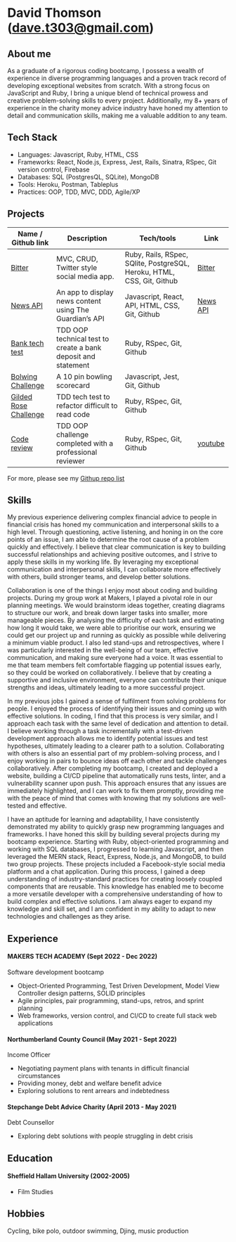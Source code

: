 # David Thomson (dave.t303@gmail.com)

## About me

As a graduate of a rigorous coding bootcamp, I possess a wealth of experience in diverse programming languages and a proven track record of developing exceptional websites from scratch. With a strong focus on JavaScript and Ruby, I bring a unique blend of technical prowess and creative problem-solving skills to every project. Additionally, my 8+ years of experience in the charity money advice industry have honed my attention to detail and communication skills, making me a valuable addition to any team.


## Tech Stack

- Languages: Javascript, Ruby, HTML, CSS
- Frameworks: React, Node.js, Express, Jest, Rails, Sinatra, RSpec, Git version control, Firebase
- Databases: SQL (PostgresQL, SQLite), MongoDB
- Tools: Heroku, Postman, Tableplus
- Practices: OOP, TDD, MVC, DDD, Agile/XP 


## Projects 


| Name / Github link                  | Description              | Tech/tools        | Link
| ---------------------------- | ------------------------ | ----------------- | -----------
| [Bitter](https://github.com/Dmum303/twitter_clone)                | MVC, CRUD, Twitter style social media app.  | Ruby, Rails, RSpec, SQlite, PostgreSQL, Heroku, HTML, CSS, Git, Github | [Bitter](https://warm-beyond-56666.herokuapp.com/) |
| [News API](https://github.com/Dmum303/Portfolio-news-api) | An app to display news content using The Guardian’s API| Javascript, React, API, HTML, CSS, Git, Github |[News API](https://polar-dusk-26234.herokuapp.com/feed) |
| [Bank tech test](https://github.com/Dmum303/bank_tech_test_ruby)               | TDD OOP technical test to create a bank deposit and statement | Ruby, RSpec, Git, Github              | |
| [Bolwing Challenge](https://github.com/Dmum303/bowling-challenge )            | A 10 pin bowling scorecard | Javascript, Jest, Git, Github        |   
| [Gilded Rose Challenge](https://github.com/Dmum303/gilded_rose_ruby) | TDD tech test to refactor difficult to read code | Ruby, RSpec, Git, Github |
| [Code review](https://github.com/Dmum303/review-4)| TDD OOP challenge completed with a professional reviewer| Ruby, RSpec, Git, Github | [youtube](https://youtu.be/KU5JjfKdhSc)|

For more, please see my [Githup repo list](https://github.com/Dmum303?tab=repositories)

## Skills

My previous experience delivering complex financial advice to people in financial crisis has honed my communication and interpersonal skills to a high level. Through questioning, active listening, and honing in on the core points of an issue, I am able to determine the root cause of a problem quickly and effectively. I believe that clear communication is key to building successful relationships and achieving positive outcomes, and I strive to apply these skills in my working life. By leveraging my exceptional communication and interpersonal skills, I can collaborate more effectively with others, build stronger teams, and develop better solutions.

Collaboration is one of the things I enjoy most about coding and building projects. During my group work at Makers, I played a pivotal role in our planning meetings. We would brainstorm ideas together, creating diagrams to structure our work, and break down larger tasks into smaller, more manageable pieces. By analysing the difficulty of each task and estimating how long it would take, we were able to prioritise our work, ensuring we could get our project up and running as quickly as possible while delivering a minimum viable product. I also led stand-ups and retrospectives, where I was particularly interested in the well-being of our team, effective communication, and making sure everyone had a voice. It was essential to me that team members felt comfortable flagging up potential issues early, so they could be worked on collaboratively. I believe that by creating a supportive and inclusive environment, everyone can contribute their unique strengths and ideas, ultimately leading to a more successful project.

In my previous jobs I gained a sense of fulfilment from solving problems for people. I enjoyed the process of identifying their issues and coming up with effective solutions. In coding, I find that this process is very similar, and I approach each task with the same level of dedication and attention to detail. I believe working through a task incrementally with a test-driven development approach allows me to identify potential issues and test hypotheses, ultimately leading to a clearer path to a solution. Collaborating with others is also an essential part of my problem-solving process, and I enjoy working in pairs to bounce ideas off each other and tackle challenges collaboratively. After completing my bootcamp, I created and deployed a website, building a CI/CD pipeline that automatically runs tests, linter, and a vulnerability scanner upon push. This approach ensures that any issues are immediately highlighted, and I can work to fix them promptly, providing me with the peace of mind that comes with knowing that my solutions are well-tested and effective.

I have an aptitude for learning and adaptability, I have consistently demonstrated my ability to quickly grasp new programming languages and frameworks. I have honed this skill by building several projects during my bootcamp experience. Starting with Ruby, object-oriented programming and working with SQL databases, I progressed to learning Javascript, and then leveraged the MERN stack, React, Express, Node.js, and MongoDB, to build two group projects. These projects included a Facebook-style social media platform and a chat application. During this process, I gained a deep understanding of industry-standard practices for creating loosely coupled components that are reusable. This knowledge has enabled me to become a more versatile developer with a comprehensive understanding of how to build complex and effective solutions. I am always eager to expand my knowledge and skill set, and I am confident in my ability to adapt to new technologies and challenges as they arise.

## Experience

#### MAKERS TECH ACADEMY (Sept 2022 - Dec 2022)
Software development bootcamp 

- Object-Oriented Programming, Test Driven Development, Model View Controller design patterns, SOLID principles
- Agile principles, pair programming, stand-ups, retros, and sprint planning
- Web frameworks, version control, and CI/CD to create full stack web applications


#### Northumberland County Council (May 2021 - Sept 2022)  
Income Officer

- Negotiating payment plans with tenants in difficult financial circumstances
- Providing money, debt and welfare benefit advice
- Exploring solutions to rent arrears and indebtedness

#### Stepchange Debt Advice Charity (April 2013 - May 2021)  
Debt Counsellor

- Exploring debt solutions with people struggling in debt crisis

## Education

#### Sheffield Hallam University (2002-2005)

- Film Studies

## Hobbies

Cycling, bike polo, outdoor swimming, Djing, music production

